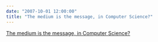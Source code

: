 ```yaml
---
date: "2007-10-01 12:00:00"
title: "The medium is the message, in Computer Science?"
---
```


[The medium is the message, in Computer Science?](/lemire/blog/2007/10-01-the-media-is-the-message-in-computer-science)

